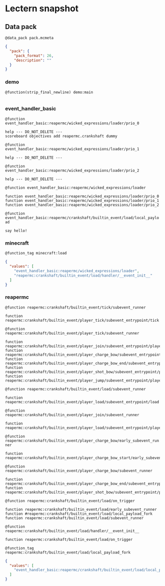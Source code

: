 # Lectern snapshot

## Data pack

`@data_pack pack.mcmeta`

```json
{
  "pack": {
    "pack_format": 26,
    "description": ""
  }
}
```

### demo

`@function(strip_final_newline) demo:main`

```mcfunction

```

### event_handler_basic

`@function event_handler_basic:reapermc/wicked_expressions/loader/prio_0`

```mcfunction
help --- DO_NOT_DELETE ---
scoreboard objectives add reapermc.crankshaft dummy
```

`@function event_handler_basic:reapermc/wicked_expressions/loader/prio_1`

```mcfunction
help --- DO_NOT_DELETE ---
```

`@function event_handler_basic:reapermc/wicked_expressions/loader/prio_2`

```mcfunction
help --- DO_NOT_DELETE ---
```

`@function event_handler_basic:reapermc/wicked_expressions/loader`

```mcfunction
function event_handler_basic:reapermc/wicked_expressions/loader/prio_0
function event_handler_basic:reapermc/wicked_expressions/loader/prio_1
function event_handler_basic:reapermc/wicked_expressions/loader/prio_2
```

`@function event_handler_basic:reapermc/crankshaft/builtin_event/load/local_payload`

```mcfunction
say hello!
```

### minecraft

`@function_tag minecraft:load`

```json
{
  "values": [
    "event_handler_basic:reapermc/wicked_expressions/loader",
    "reapermc:crankshaft/builtin_event/load/handler/__event_init__"
  ]
}
```

### reapermc

`@function reapermc:crankshaft/builtin_event/tick/subevent_runner`

```mcfunction
function reapermc:crankshaft/builtin_event/player_tick/subevent_entrypoint/tick
```

`@function reapermc:crankshaft/builtin_event/player_tick/subevent_runner`

```mcfunction
function reapermc:crankshaft/builtin_event/player_join/subevent_entrypoint/player_tick
function reapermc:crankshaft/builtin_event/player_charge_bow/subevent_entrypoint/player_tick
function reapermc:crankshaft/builtin_event/player_charge_bow_end/subevent_entrypoint/player_tick
function reapermc:crankshaft/builtin_event/player_shot_bow/subevent_entrypoint/player_tick
function reapermc:crankshaft/builtin_event/player_jump/subevent_entrypoint/player_tick
```

`@function reapermc:crankshaft/builtin_event/load/subevent_runner`

```mcfunction
function reapermc:crankshaft/builtin_event/player_load/subevent_entrypoint/load
```

`@function reapermc:crankshaft/builtin_event/player_join/subevent_runner`

```mcfunction
function reapermc:crankshaft/builtin_event/player_load/subevent_entrypoint/player_join
```

`@function reapermc:crankshaft/builtin_event/player_charge_bow/early_subevent_runner`

```mcfunction
function reapermc:crankshaft/builtin_event/player_charge_bow_start/early_subevent_entrypoint/player_charge_bow
```

`@function reapermc:crankshaft/builtin_event/player_charge_bow/subevent_runner`

```mcfunction
function reapermc:crankshaft/builtin_event/player_charge_bow_end/subevent_entrypoint/player_charge_bow
function reapermc:crankshaft/builtin_event/player_shot_bow/subevent_entrypoint/player_charge_bow
```

`@function reapermc:crankshaft/builtin_event/load/on_trigger`

```mcfunction
function reapermc:crankshaft/builtin_event/load/early_subevent_runner
function #reapermc:crankshaft/builtin_event/load/local_payload_fork
function reapermc:crankshaft/builtin_event/load/subevent_runner
```

`@function reapermc:crankshaft/builtin_event/load/handler/__event_init__`

```mcfunction
function reapermc:crankshaft/builtin_event/load/on_trigger
```

`@function_tag reapermc:crankshaft/builtin_event/load/local_payload_fork`

```json
{
  "values": [
    "event_handler_basic:reapermc/crankshaft/builtin_event/load/local_payload"
  ]
}
```
